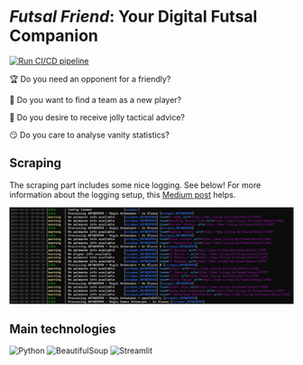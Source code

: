 # _Futsal Friend_: Your Digital Futsal Companion

[![Run CI/CD pipeline](https://github.com/sborms/futsalfriend/actions/workflows/cicd.yaml/badge.svg)](https://github.com/sborms/futsalfriend/actions/workflows/cicd.yaml)

:trophy: Do you need an opponent for a friendly?

:couple: Do you want to find a team as a new player?

:mega: Do you desire to receive jolly tactical advice?

:smirk: Do you care to analyse vanity statistics?

## Scraping

The scraping part includes some nice logging. See below! For more information about the logging setup, this [Medium post](https://medium.com/@sborms/while-my-python-script-gently-logs-2a3491338ecd) helps.

<p align="center"> <img src="assets/showofflogs.png" alt="logs"/> </p>

## Main technologies

![Python](https://img.shields.io/badge/python-%2314354C.svg?style=for-the-badge&logo=python&logoColor=white)
![BeautifulSoup](https://img.shields.io/badge/BeautifulSoup-%2314354C.svg?style=for-the-badge&logo=BeautifulSoup)
![Streamlit](https://img.shields.io/badge/Streamlit-%2314354C.svg?style=for-the-badge&logo=Streamlit&logoColor=red)
<!-- ![Docker](https://img.shields.io/badge/docker-%230db7ed.svg?style=for-the-badge&logo=docker&logoColor=white) -->